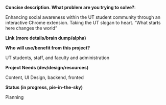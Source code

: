 **Concise description. What problem are you trying to solve?**:

Enhancing social awareness within the UT student community through an interactive Chrome extension. Taking the UT slogan to heart. “What starts here changes the world”

**Link (more details/brain dump/alpha)**

**Who will use/benefit from this project?**

UT students, staff, and faculty and administration

**Project Needs (dev/design/resources)**

Content, UI Design, backend, fronted

**Status (in progress, pie-in-the-sky)**

Planning
